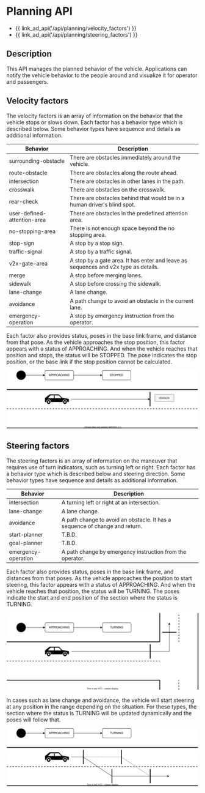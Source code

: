 # Planning API

- {{ link_ad_api('/api/planning/velocity_factors') }}
- {{ link_ad_api('/api/planning/steering_factors') }}

## Description

This API manages the planned behavior of the vehicle.
Applications can notify the vehicle behavior to the people around and visualize it for operator and passengers.

## Velocity factors

The velocity factors is an array of information on the behavior that the vehicle stops or slows down.
Each factor has a behavior type which is described below.
Some behavior types have sequence and details as additional information.

| Behavior                    | Description                                                                         |
| --------------------------- | ----------------------------------------------------------------------------------- |
| surrounding-obstacle        | There are obstacles immediately around the vehicle.                                 |
| route-obstacle              | There are obstacles along the route ahead.                                          |
| intersection                | There are obstacles in other lanes in the path.                                     |
| crosswalk                   | There are obstacles on the crosswalk.                                               |
| rear-check                  | There are obstacles behind that would be in a human driver's blind spot.            |
| user-defined-attention-area | There are obstacles in the predefined attention area.                               |
| no-stopping-area            | There is not enough space beyond the no stopping area.                              |
| stop-sign                   | A stop by a stop sign.                                                              |
| traffic-signal              | A stop by a traffic signal.                                                         |
| v2x-gate-area               | A stop by a gate area. It has enter and leave as sequences and v2x type as details. |
| merge                       | A stop before merging lanes.                                                        |
| sidewalk                    | A stop before crossing the sidewalk.                                                |
| lane-change                 | A lane change.                                                                      |
| avoidance                   | A path change to avoid an obstacle in the current lane.                             |
| emergency-operation         | A stop by emergency instruction from the operator.                                  |

Each factor also provides status, poses in the base link frame, and distance from that pose.
As the vehicle approaches the stop position, this factor appears with a status of APPROACHING.
And when the vehicle reaches that position and stops, the status will be STOPPED.
The pose indicates the stop position, or the base link if the stop position cannot be calculated.

![velocity-factors](./docs/velocity-factors.drawio.svg)

## Steering factors

The steering factors is an array of information on the maneuver that requires use of turn indicators, such as turning left or right.
Each factor has a behavior type which is described below and steering direction.
Some behavior types have sequence and details as additional information.

| Behavior            | Description                                                                 |
| ------------------- | --------------------------------------------------------------------------- |
| intersection        | A turning left or right at an intersection.                                 |
| lane-change         | A lane change.                                                              |
| avoidance           | A path change to avoid an obstacle. It has a sequence of change and return. |
| start-planner       | T.B.D.                                                                      |
| goal-planner        | T.B.D.                                                                      |
| emergency-operation | A path change by emergency instruction from the operator.                   |

Each factor also provides status, poses in the base link frame, and distances from that poses.
As the vehicle approaches the position to start steering, this factor appears with a status of APPROACHING.
And when the vehicle reaches that position, the status will be TURNING.
The poses indicate the start and end position of the section where the status is TURNING.

![steering-factors-1](./docs/steering-factors-1.drawio.svg)

In cases such as lane change and avoidance, the vehicle will start steering at any position in the range depending on the situation.
For these types, the section where the status is TURNING will be updated dynamically and the poses will follow that.

![steering-factors-2](./docs/steering-factors-2.drawio.svg)
